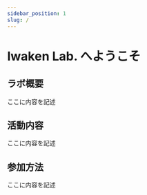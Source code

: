```yaml
---
sidebar_position: 1
slug: /
---
```


# Iwaken Lab. へようこそ

## ラボ概要

ここに内容を記述

## 活動内容

ここに内容を記述

## 参加方法

ここに内容を記述 